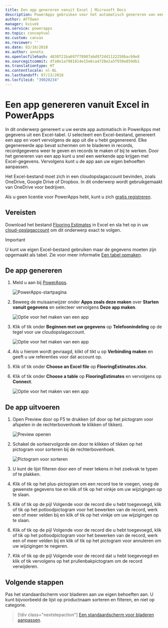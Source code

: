 ```yaml
---
title: Een app genereren vanuit Excel | Microsoft Docs
description: PowerApps gebruiken voor het automatisch genereren van een app met een Excel-bestand dat is opgeslagen in een cloud-opslagaccount
author: AFTOwen
manager: kvivek
ms.service: powerapps
ms.topic: conceptual
ms.custom: canvas
ms.reviewer: ''
ms.date: 03/18/2018
ms.author: anneta
ms.openlocfilehash: 4830721ba697f78987abd972dd1122250bacb9e8
ms.sourcegitcommit: dfa0e1a7981814e15e6ca4720e2a5f930e859db1
ms.translationtype: HT
ms.contentlocale: nl-NL
ms.lasthandoff: 07/13/2018
ms.locfileid: "39020234"
---
```

# <a name="generate-an-app-from-excel-in-powerapps"></a>Een app genereren vanuit Excel in PowerApps
In dit onderwerp genereert u uw eerste app automatisch in PowerApps met gegevens uit een Excel-tabel. U selecteert een Excel-bestand, genereert een app en voert vervolgens de app uit die u hebt gegenereerd. Elke gegenereerde app bevat schermen om te bladeren in records, recordgegevens weer te geven en records te maken of bij te werken. Door het genereren van een app kunt u snel een werkende app krijgen met Excel-gegevens. Vervolgens kunt u de app aan uw eigen behoeften aanpassen. 

Het Excel-bestand moet zich in een cloudopslagaccount bevinden, zoals OneDrive, Google Drive of Dropbox. In dit onderwerp wordt gebruikgemaakt van OneDrive voor bedrijven.

Als u geen licentie voor PowerApps hebt, kunt u zich [gratis registreren](../signup-for-powerapps.md).

## <a name="prerequisites"></a>Vereisten ##
Download het bestand [Flooring Estimates](https://az787822.vo.msecnd.net/documentation/get-started-from-data/FlooringEstimates.xlsx) in Excel en sla het op in uw [cloud-opslagaccount](connections/cloud-storage-blob-connections.md) om dit onderwerp exact te volgen.

> [!IMPORTANT]
> U kunt uw eigen Excel-bestand gebruiken maar de gegevens moeten zijn opgemaakt als tabel. Zie voor meer informatie [Een tabel opmaken](how-to-excel-tips.md). 

## <a name="generate-the-app"></a>De app genereren
1. Meld u aan bij [PowerApps](https://web.powerapps.com).

    ![PowerApps-startpagina](./media/get-started-create-from-data/sign-in.png)

1. Beweeg de muisaanwijzer onder **Apps zoals deze maken** over **Starten vanuit gegevens** en selecteer vervolgens **Deze app maken**.

    ![Optie voor het maken van een app](./media/get-started-create-from-data/make-this-app.png)

1. Klik of tik onder **Beginnen met uw gegevens** op **Telefoonindeling** op de tegel voor uw cloudopslagaccount.

    ![Optie voor het maken van een app](./media/get-started-create-from-data/odfb-tile.png)

1. Als u hierom wordt gevraagd, klikt of tikt u op **Verbinding maken** en geeft u uw referenties voor dat account op.

1. Klik of tik onder **Choose an Excel file** op **FlooringEstimates.xlsx**. 

1. Klik of tik onder **Choose a table** op **FlooringEstimates** en vervolgens op **Connect**.

    ![Optie voor het maken van een app](./media/get-started-create-from-data/choose-table.png)

## <a name="run-the-app"></a>De app uitvoeren
1. Open Preview door op F5 te drukken (of door op het pictogram voor afspelen in de rechterbovenhoek te klikken of tikken).

    ![Preview openen](./media/get-started-create-from-data/open-preview.png)

1. Schakel de sorteervolgorde om door te klikken of tikken op het pictogram voor sorteren bij de rechterbovenhoek.

    ![Pictogram voor sorteren](./media/get-started-create-from-data/sort-icon.png)

1. U kunt de lijst filteren door een of meer tekens in het zoekvak te typen of te plakken.

1. Klik of tik op het plus-pictogram om een record toe te voegen, voeg de gewenste gegevens toe en klik of tik op het vinkje om uw wijzigingen op te slaan.

1. Klik of tik op de pijl Volgende voor de record die u hebt toegevoegd, klik of tik op het potloodpictogram voor het bewerken van de record, werk een of meer velden bij en klik of tik op het vinkje om uw wijzigingen op te slaan.

1. Klik of tik op de pijl Volgende voor de record die u hebt toegevoegd, klik of tik op het potloodpictogram voor het bewerken van de record, werk een of meer velden bij en klik of tik op het pictogram voor annuleren om uw wijzigingen te negeren.

1. Klik of tik op de pijl Volgende voor de record dat u hebt toegevoegd en klik of tik vervolgens op het prullenbakpictogram om de record verwijderen.

## <a name="next-steps"></a>Volgende stappen
Pas het standaardscherm voor bladeren aan uw eigen behoeften aan. U kunt bijvoorbeeld de lijst op productnaam sorteren en filteren, en niet op categorie.

> [!div class="nextstepaction"]
> [Een standaardscherm voor bladeren aanpassen](customize-layout-sharepoint.md).